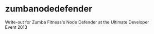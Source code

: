 zumbanodedefender
=================

Write-out for Zumba Fitness's Node Defender at the Ultimate Developer Event 2013
